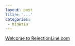 ```yaml
---
layout: post
title: '...'
categories:
 - minutia
---
```


<a href="http://www.rejectionline.com/">Welcome to RejectionLine.com</a>

